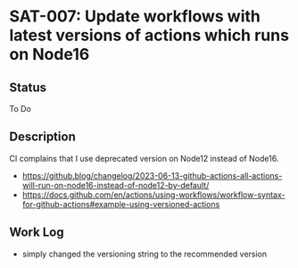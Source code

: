 # SAT-007: Update workflows with latest versions of actions which runs on Node16

## Status

To Do

## Description

CI complains that I use deprecated version on Node12 instead of Node16.

- <https://github.blog/changelog/2023-06-13-github-actions-all-actions-will-run-on-node16-instead-of-node12-by-default/>
- <https://docs.github.com/en/actions/using-workflows/workflow-syntax-for-github-actions#example-using-versioned-actions>

## Work Log

- simply changed the versioning string to the recommended version
